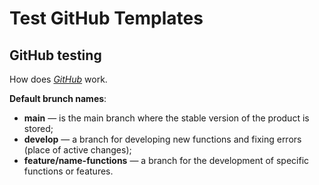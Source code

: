 # Test GitHub Templates

## GitHub testing

How does _[GitHub](https://github.com/)_ work.

**Default brunch names**:
<br>
- **main** — is the main branch where the stable version of the product is stored;
- **develop** — a branch for developing new functions and fixing errors (place of active changes);
- **feature/name-functions** — a branch for the development of specific functions or features.

